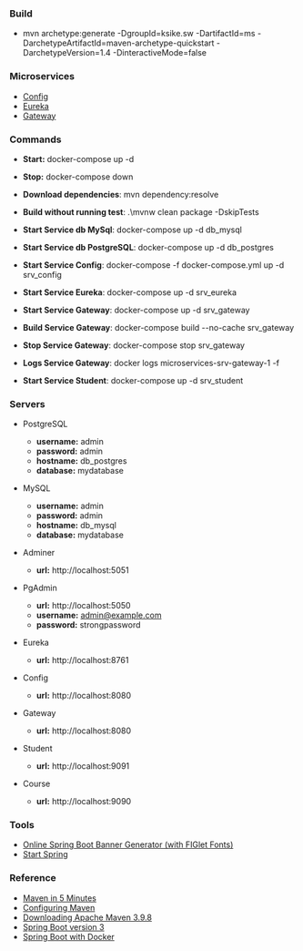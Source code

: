 
### Build 
- mvn archetype:generate -DgroupId=ksike.sw -DartifactId=ms -DarchetypeArtifactId=maven-archetype-quickstart -DarchetypeVersion=1.4 -DinteractiveMode=false

### Microservices
- [Config](./config/README.md)
- [Eureka](./eureka/README.md)
- [Gateway](./gateway/README.md)

### Commands
- **Start:** docker-compose up -d
- **Stop:** docker-compose down
- **Download dependencies**: mvn dependency:resolve
- **Build without running test**: .\mvnw clean package -DskipTests
- **Start Service db MySql**: docker-compose up -d db_mysql
- **Start Service db PostgreSQL**: docker-compose up -d db_postgres

- **Start Service Config**: docker-compose -f docker-compose.yml up -d srv_config
- **Start Service Eureka**: docker-compose up -d srv_eureka
- **Start Service Gateway**: docker-compose up -d srv_gateway
- **Build Service Gateway**: docker-compose build --no-cache srv_gateway
- **Stop Service Gateway**: docker-compose stop srv_gateway
- **Logs Service Gateway**: docker logs microservices-srv-gateway-1 -f
- **Start Service Student**: docker-compose up -d srv_student

### Servers
- PostgreSQL
    - **username:** admin
    - **password:** admin
    - **hostname:** db_postgres
    - **database:** mydatabase

- MySQL
    - **username:** admin
    - **password:** admin
    - **hostname:** db_mysql
    - **database:** mydatabase

- Adminer
    - **url:** http://localhost:5051

- PgAdmin
    - **url:** http://localhost:5050
    - **username:** admin@example.com
    - **password:** strongpassword

- Eureka
    - **url:** http://localhost:8761
    
- Config
    - **url:** http://localhost:8080
    
- Gateway
    - **url:** http://localhost:8080

- Student
    - **url:** http://localhost:9091

- Course
    - **url:** http://localhost:9090

### Tools
- [Online Spring Boot Banner Generator (with FIGlet Fonts)](https://devops.datenkollektiv.de/banner.txt/index.html)
- [Start Spring](https://start.spring.io/)

### Reference
- [Maven in 5 Minutes](https://maven.apache.org/guides/getting-started/maven-in-five-minutes.html)
- [Configuring Maven](https://maven.apache.org/guides/mini/guide-configuring-maven.html)
- [Downloading Apache Maven 3.9.8](https://maven.apache.org/download.cgi)
- [Spring Boot version 3](https://www.youtube.com/watch?v=t0D4OPcugyI)
- [Spring Boot with Docker](https://spring.io/guides/gs/spring-boot-docker)

